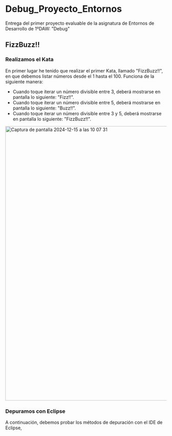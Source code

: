 # Debug_Proyecto_Entornos
Entrega del primer proyecto evaluable de la asignatura de Entornos de Desarrollo de 1ºDAW: "Debug"

## FizzBuzz!!

### Realizamos el Kata
En primer lugar he tenido que realizar el primer Kata, llamado "FizzBuzz!!", en que debemos listar números desde el 1 hasta el 100. Funciona de la siguiente manera: 
- Cuando toque iterar un número divisible entre 3, deberá mostrarse en pantalla lo siguiente: "Fizz!!".
- Cuando toque iterar un número divisible entre 5, deberá mostrarse en pantalla lo siguiente: "Buzz!!".
- Cuando toque iterar un número divisible entre 3 y 5, deberá mostrarse en pantalla lo siguiente: "FizzBuzz!!". 
<img width="854" alt="Captura de pantalla 2024-12-15 a las 10 07 31" src="https://github.com/user-attachments/assets/5ab2bff6-af00-4b6c-a3d2-cc46ea3c5b12" />

### Depuramos con Eclipse
A continuación, debemos probar los métodos de depuración con el IDE de Eclipse, 

